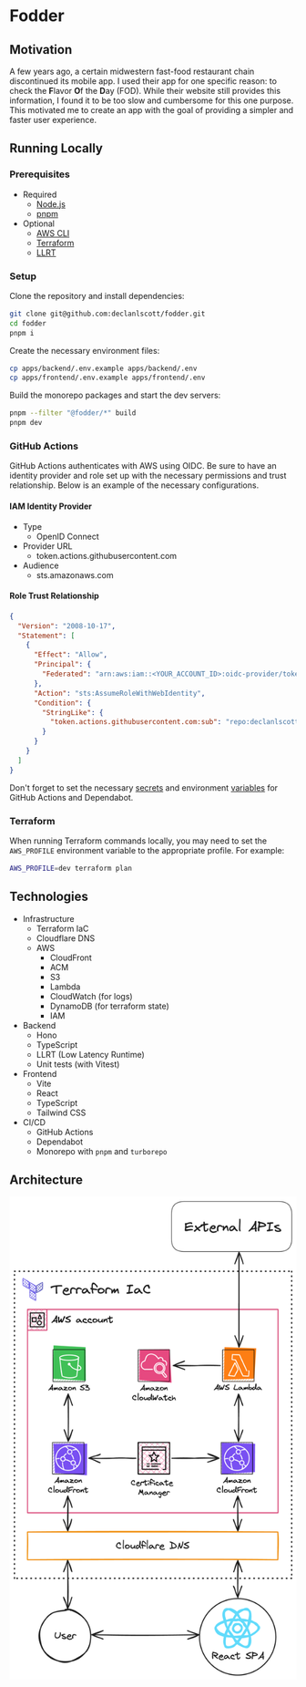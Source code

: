 # Fodder

## Motivation

A few years ago, a certain midwestern fast-food restaurant chain discontinued its mobile app. I used their app for one specific reason: to check the **F**lavor **O**f the **D**ay (FOD). While their website still provides this information, I found it to be too slow and cumbersome for this one purpose. This motivated me to create an app with the goal of providing a simpler and faster user experience.

## Running Locally

### Prerequisites

- Required
  - [Node.js](https://nodejs.org/en)
  - [pnpm](https://pnpm.io)
- Optional
  - [AWS CLI](https://aws.amazon.com/cli/)
  - [Terraform](https://www.terraform.io/)
  - [LLRT](https://github.com/awslabs/llrt)

### Setup

Clone the repository and install dependencies:

```bash
git clone git@github.com:declanlscott/fodder.git
cd fodder
pnpm i
```

Create the necessary environment files:

```bash
cp apps/backend/.env.example apps/backend/.env
cp apps/frontend/.env.example apps/frontend/.env
```

Build the monorepo packages and start the dev servers:

```bash
pnpm --filter "@fodder/*" build
pnpm dev
```

### GitHub Actions

GitHub Actions authenticates with AWS using OIDC. Be sure to have an identity provider and role set up with the necessary permissions and trust relationship. Below is an example of the necessary configurations.

#### IAM Identity Provider

- Type
  - OpenID Connect
- Provider URL
  - token.actions.githubusercontent.com
- Audience
  - sts.amazonaws.com

#### Role Trust Relationship

```json
{
  "Version": "2008-10-17",
  "Statement": [
    {
      "Effect": "Allow",
      "Principal": {
        "Federated": "arn:aws:iam::<YOUR_ACCOUNT_ID>:oidc-provider/token.actions.githubusercontent.com"
      },
      "Action": "sts:AssumeRoleWithWebIdentity",
      "Condition": {
        "StringLike": {
          "token.actions.githubusercontent.com:sub": "repo:declanlscott/fodder:*"
        }
      }
    }
  ]
}
```

Don't forget to set the necessary [secrets](github-actions.secrets.example) and environment [variables](github-actions.variables) for GitHub Actions and Dependabot.

### Terraform

When running Terraform commands locally, you may need to set the `AWS_PROFILE` environment variable to the appropriate profile. For example:

```bash
AWS_PROFILE=dev terraform plan
```

## Technologies

- Infrastructure
  - Terraform IaC
  - Cloudflare DNS
  - AWS
    - CloudFront
    - ACM
    - S3
    - Lambda
    - CloudWatch (for logs)
    - DynamoDB (for terraform state)
    - IAM
- Backend
  - Hono
  - TypeScript
  - LLRT (Low Latency Runtime)
  - Unit tests (with Vitest)
- Frontend
  - Vite
  - React
  - TypeScript
  - Tailwind CSS
- CI/CD
  - GitHub Actions
  - Dependabot
  - Monorepo with `pnpm` and `turborepo`

## Architecture

![Architecture Diagram](architecture.png)
